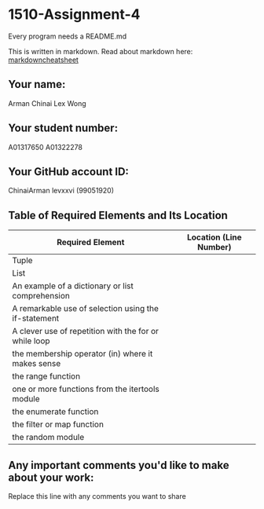 # 1510-Assignment-4

Every program needs a README.md

This is written in markdown. Read about markdown here: [markdowncheatsheet](https://www.markdownguide.org/cheat-sheet/)

## Your name:
Arman Chinai
Lex Wong

## Your student number:
A01317650
A01322278

## Your GitHub account ID:
ChinaiArman
levxxvi (99051920)

## Table of Required Elements and Its Location
| Required Element                                      | Location (Line Number) |
|-------------------------------------------------------|------------------------|
| Tuple                                                 |                        |
| List                                                  |                        | 
| An example of a dictionary or list comprehension      |                        |
| A remarkable use of selection using the if-statement  |                        |
| A clever use of repetition with the for or while loop |                        |
| the membership operator (in) where it makes sense     |                        |
| the range function                                    |                        |
| one or more functions from the itertools module       |                        |
| the enumerate function                                |                        |
| the filter or map function                            |                        |
 | the random module                                     |                        |

## Any important comments you'd like to make about your work:
Replace this line with any comments you want to share